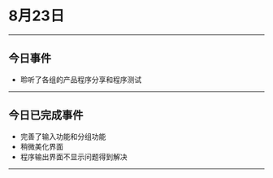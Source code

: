 # 8月23日

---
## 今日事件
- 聆听了各组的产品程序分享和程序测试
---

## 今日已完成事件
- 完善了输入功能和分组功能
- 稍微美化界面
- 程序输出界面不显示问题得到解决
---
